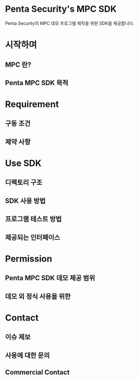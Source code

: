 # Penta Security's MPC SDK
Penta Security의 MPC 데모 프로그램 제작을 위한 SDK를 제공합니다.

# 시작하며

## MPC 란?

## Penta MPC SDK 목적

# Requirement

## 구동 조건

## 제약 사항

# Use SDK

## 디렉토리 구조

## SDK 사용 방법

## 프로그램 테스트 방법

## 제공되는 인터페이스

# Permission

## Penta MPC SDK 데모 제공 범위

## 데모 외 정식 사용을 위한 

# Contact

## 이슈 제보

## 사용에 대한 문의

## Commercial Contact
